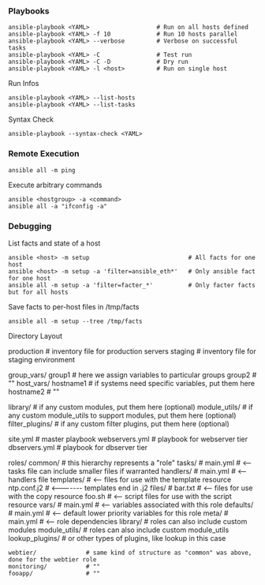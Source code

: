 ### Playbooks

    ansible-playbook <YAML>                   # Run on all hosts defined
    ansible-playbook <YAML> -f 10             # Run 10 hosts parallel
    ansible-playbook <YAML> --verbose         # Verbose on successful tasks
    ansible-playbook <YAML> -C                # Test run
    ansible-playbook <YAML> -C -D             # Dry run
    ansible-playbook <YAML> -l <host>         # Run on single host

Run Infos

    ansible-playbook <YAML> --list-hosts
    ansible-playbook <YAML> --list-tasks

Syntax Check

    ansible-playbook --syntax-check <YAML>

### Remote Execution

    ansible all -m ping

Execute arbitrary commands

    ansible <hostgroup> -a <command>
    ansible all -a "ifconfig -a"

### Debugging

List facts and state of a host

    ansible <host> -m setup                            # All facts for one host
    ansible <host> -m setup -a 'filter=ansible_eth*'   # Only ansible fact for one host
    ansible all -m setup -a 'filter=facter_*'          # Only facter facts but for all hosts

Save facts to per-host files in /tmp/facts

    ansible all -m setup --tree /tmp/facts

Directory Layout

production                # inventory file for production servers
staging                   # inventory file for staging environment

group_vars/
   group1                 # here we assign variables to particular groups
   group2                 # ""
host_vars/
   hostname1              # if systems need specific variables, put them here
   hostname2              # ""

library/                  # if any custom modules, put them here (optional)
module_utils/             # if any custom module_utils to support modules, put them here (optional)
filter_plugins/           # if any custom filter plugins, put them here (optional)

site.yml                  # master playbook
webservers.yml            # playbook for webserver tier
dbservers.yml             # playbook for dbserver tier

roles/
    common/               # this hierarchy represents a "role"
        tasks/            #
            main.yml      #  <-- tasks file can include smaller files if warranted
        handlers/         #
            main.yml      #  <-- handlers file
        templates/        #  <-- files for use with the template resource
            ntp.conf.j2   #  <------- templates end in .j2
        files/            #
            bar.txt       #  <-- files for use with the copy resource
            foo.sh        #  <-- script files for use with the script resource
        vars/             #
            main.yml      #  <-- variables associated with this role
        defaults/         #
            main.yml      #  <-- default lower priority variables for this role
        meta/             #
            main.yml      #  <-- role dependencies
        library/          # roles can also include custom modules
        module_utils/     # roles can also include custom module_utils
        lookup_plugins/   # or other types of plugins, like lookup in this case

    webtier/              # same kind of structure as "common" was above, done for the webtier role
    monitoring/           # ""
    fooapp/               # ""
